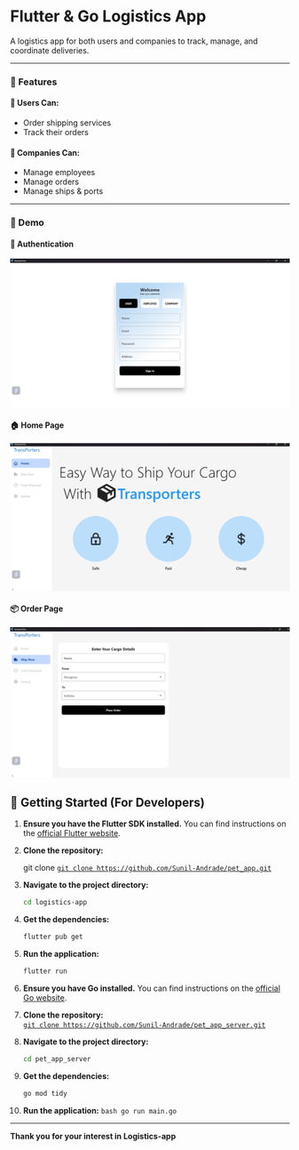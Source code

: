 # **Flutter** & **Go** Logistics App

A logistics app for both users and companies to track, manage, and coordinate deliveries.

---

### 🚀 Features

#### 👤 Users Can:
- Order shipping services
- Track their orders

#### 🏢 Companies Can:
- Manage employees
- Manage orders
- Manage ships & ports

---

### 📸 Demo

#### 🔐 Authentication

![Auth](assets/sign_up_lg.png)

#### 🏠 Home Page

![Home](assets/home_lg.png)

#### 📦 Order Page

![Add Cargo](assets/add_car_lg.png)

## 🏁 Getting Started (For Developers)



1.  **Ensure you have the Flutter SDK installed.** You can find instructions on the [official Flutter website](https://flutter.dev/docs/get-started/install).
2.  **Clone the repository:**
   
    git clone [`git clone https://github.com/Sunil-Andrade/pet_app.git`](https://github.com/Sunil-Andrade/pet_app.git)
   
3.  **Navigate to the project directory:**
    ```bash
    cd logistics-app
    ```
4.  **Get the dependencies:**
    ```bash
    flutter pub get
    ```
5.  **Run the application:**
    ```bash
    flutter run
    ```
    
6. **Ensure you have Go installed.** You can find instructions on the [official Go website](https://go.dev/doc/install).

7. **Clone the repository:**  
   [`git clone https://github.com/Sunil-Andrade/pet_app_server.git`](https://github.com/Sunil-Andrade/pet_app_server.git)

8. **Navigate to the project directory:**

   ```bash
   cd pet_app_server
   ```
9. **Get the dependencies:**
    ```bash
    go mod tidy
    ```
11.  **Run the application:**
    ```bash
    go run main.go
    ```

---


**Thank you for your interest in Logistics-app**


